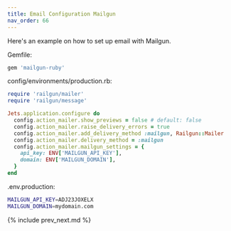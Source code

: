 ```yaml
---
title: Email Configuration Mailgun
nav_order: 66
---
```


Here's an example on how to set up email with Mailgun.

Gemfile:

```ruby
gem 'mailgun-ruby'
```

config/environments/production.rb:

```ruby
require 'railgun/mailer'
require 'railgun/message'

Jets.application.configure do
  config.action_mailer.show_previews = false # default: false
  config.action_mailer.raise_delivery_errors = true
  config.action_mailer.add_delivery_method :mailgun, Railgun::Mailer
  config.action_mailer.delivery_method = :mailgun
  config.action_mailer.mailgun_settings = {
    api_key: ENV['MAILGUN_API_KEY'],
    domain: ENV['MAILGUN_DOMAIN'],
  }
end
```

.env.production:

```sh
MAILGUN_API_KEY=ADJ23JOXELX
MAILGUN_DOMAIN=mydomain.com
```

{% include prev_next.md %}
